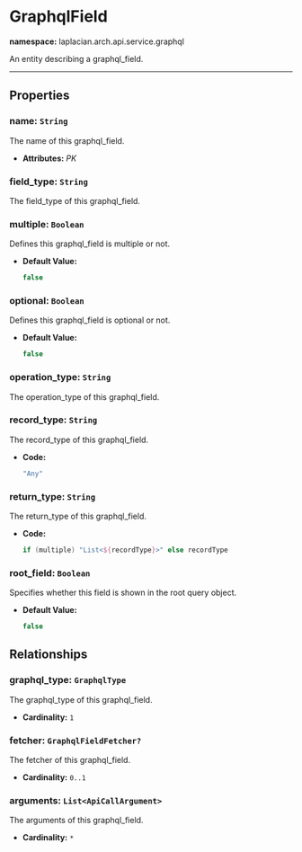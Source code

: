 # **GraphqlField**
**namespace:** laplacian.arch.api.service.graphql

An entity describing a graphql_field.



---

## Properties

### name: `String`
The name of this graphql_field.
- **Attributes:** *PK*

### field_type: `String`
The field_type of this graphql_field.

### multiple: `Boolean`
Defines this graphql_field is multiple or not.
- **Default Value:**
  ```kotlin
  false
  ```

### optional: `Boolean`
Defines this graphql_field is optional or not.
- **Default Value:**
  ```kotlin
  false
  ```

### operation_type: `String`
The operation_type of this graphql_field.

### record_type: `String`
The record_type of this graphql_field.
- **Code:**
  ```kotlin
  "Any"
  ```

### return_type: `String`
The return_type of this graphql_field.
- **Code:**
  ```kotlin
  if (multiple) "List<${recordType}>" else recordType
  ```

### root_field: `Boolean`
Specifies whether this field is shown in the root query object.

- **Default Value:**
  ```kotlin
  false
  ```

## Relationships

### graphql_type: `GraphqlType`
The graphql_type of this graphql_field.
- **Cardinality:** `1`

### fetcher: `GraphqlFieldFetcher?`
The fetcher of this graphql_field.
- **Cardinality:** `0..1`

### arguments: `List<ApiCallArgument>`
The arguments of this graphql_field.
- **Cardinality:** `*`